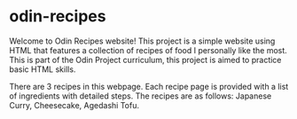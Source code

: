 # odin-recipes
Welcome to Odin Recipes website! This project is a simple website using HTML that features a collection of recipes of food I personally like the most. This is part of the Odin Project curriculum, this project is aimed to practice basic HTML skills.

There are 3 recipes in this webpage. Each recipe page is provided with a list of ingredients with detailed steps. The recipes are as follows: Japanese Curry, Cheesecake, Agedashi Tofu.